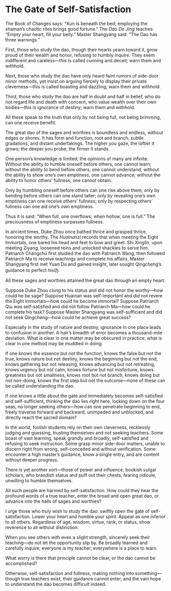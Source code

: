 # The Gate of Self-Satisfaction

The Book of Changes says: “Xun is beneath the bed; employing the shaman’s chaotic rites brings good fortune.” The *Dao De Jing* teaches: “Empty your heart, fill your belly.” Master Shangyang said: “The Dao has three warnings.”  

First, those who study the dao, though their hearts yearn toward it, grow proud of their wealth and honor, refusing to humbly inquire. They seem indifferent and careless—this is called cunning and deceit; warn them and withhold.  

Next, those who study the dao have only heard faint rumors of side-door minor methods, yet insist on arguing fiercely to display their private cleverness—this is called boasting and dazzling; warn them and withhold.  

Third, those who study the dao are half in doubt and half in belief, who do not regard life and death with concern, who value wealth over their own bodies—this is ignorance of destiny; warn them and withhold.  

All these speak to the truth that only by not being full, not being brimming, can one receive benefit.  

The great dao of the sages and worthies is boundless and endless, without edges or shores. It has form and function, root and branch, subtle gradations, and distant undertakings. The higher you gaze, the loftier it grows; the deeper you probe, the firmer it stands.  

One person’s knowledge is limited; the opinions of many are infinite. Without the ability to humble oneself before others, one cannot learn; without the ability to bend before others, one cannot understand; without the ability to show one’s own emptiness, one cannot advance; without the ability to honor others’ fullness, one cannot obtain.  

Only by humbling oneself before others can one rise above them; only by bending before others can one stand taller; only by revealing one’s own emptiness can one receive others’ fullness; only by respecting others’ fullness can one aid one’s own emptiness.  

Thus it is said: “When full, one overflows; when hollow, one is full.” The preciousness of emptiness surpasses fullness.  

In ancient times, Duke Zhou once bathed thrice and grasped thrice, honoring the worthy. The *Huainanzi* records that when meeting the Eight Immortals, one bared his head and feet to bow and greet. Shi Xinglin, upon meeting Ziyang, loosened reins and unlocked shackles to serve him. Patriarch Chángchū first studied the dao with Patriarch Wang, then followed Patriarch Ma to receive teachings and complete his affairs. Master Shangyang first met Yuan Du and gained insight, later sought Qingcheng’s guidance to perfect his功.  

All these sages and worthies attained the great dao through an empty heart.  

Suppose Duke Zhou clung to his status and did not honor the worthy—how could he be sage? Suppose Huainan was self-important and did not revere the Eight Immortals—how could he become immortal? Suppose Patriarch Qiu was self-satisfied and did not follow Patriarch Ma—how could he complete his task? Suppose Master Shangyang was self-sufficient and did not seek Qingcheng—how could he achieve great success?  

Especially in the study of nature and destiny, ignorance in one place leads to confusion in another. A hair’s breadth of error becomes a thousand-mile deviation. What is clear in one matter may be obscured in practice; what is clear in one method may be muddled in doing.  

If one knows the essence but not the function, knows the false but not the true, knows nature but not destiny, knows the beginning but not the end, knows gathering but not releasing, knows advancing but not retreating, knows urgency but not calm, knows fortune but not misfortune, knows greatness but not smallness, knows root but not branch, knows doing but not non-doing, knows the first step but not the outcome—none of these can be called understanding the dao.  

If one knows a little about the gate and immediately becomes self-satisfied and self-sufficient, thinking the dao lies right here, looking down on the four seas, no longer seeking others—how can one penetrate beginning to end, freely traverse forward and backward, unimpeded and unblocked, and directly reach the sacred domain?  

In the world, foolish students rely on their own cleverness, recklessly judging and guessing, trusting themselves and not seeking teachers. Some boast of vast learning, speak grandly and broadly, self-satisfied and refusing to seek instruction. Some grasp minor side-door matters, unable to discern right from wrong, self-conceited and without verification. Some encounter a high master’s guidance, know a single entry, and are content without deeper progress.  

There is yet another sort—those of power and influence, bookish vulgar scholars, who brandish status and puff out their chests, fearing ridicule, unwilling to humble themselves.  

All such people are harmed by self-satisfaction. How could they hear the profound words of a true teacher, enter the broad and open great dao, or advance into the halls of sages and worthies?  

I urge those who truly wish to study the dao: swiftly open the gate of self-satisfaction. Lower your heart and humble your spirit. Appear as one inferior to all others. Regardless of age, wisdom, virtue, rank, or status, show reverence to all without distinction.  

When you see others with even a slight strength, sincerely seek their teaching—do not let the opportunity slip by. Be broadly learned and carefully inquire; everyone is my teacher, everywhere is a place to learn.  

What worry is there that principle cannot be clear, or the dao cannot be accomplished?  

Otherwise, self-satisfaction and fullness, making nothing into something—though true teachers exist, their guidance cannot enter, and the vain hope to understand the dao becomes difficult indeed.